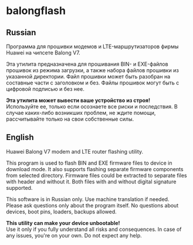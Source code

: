 # balongflash

## Russian

Программа для прошивки модемов и LTE-маршрутизаторов фирмы Huawei на чипсете Balong V7.

Эта утилита предназначена для прошивания BIN- и EXE-файлов прошивок из режима загрузки, а также набора файлов прошивки из указанной директории. Файл прошивки может быть разобран на составные части с заголовком и без. Файлы прошивок могут быть с цифровой подписью и без нее.

**Эта утилита может вывести ваше устройство из строя!**  
Используйте ее, только если осознаете все риски и последствия. В случае каких-либо возникших проблем, не ждите помощи, рассчитывайте только на свои собственные силы.

## English

Huawei Balong V7 modem and LTE router flashing utility.

This program is used to flash BIN and EXE firmware files to device in download mode. It also supports flashing separate firmware components from selected directory. Firmware files could be extracted to separate files with header and without it. Both files with and without digital signature supported.

This software is in Russian only. Use machine translation if needed.  
Please ask questions only about the program itself. No questions about devices, boot pins, loaders, backups allowed.

**This utility can make your device unbootable!**  
Use it only if you fully understand all risks and consequences. In case of any issues, you're on your own. Do not expect any help.

